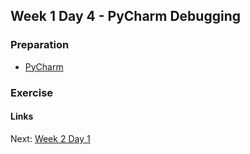 ## Week 1 Day 4 - PyCharm Debugging

### Preparation
- [PyCharm](https://www.jetbrains.com/pycharm/help/running-and-debugging.html)

### Exercise


#### Links
Next: [Week 2 Day 1](../week-2/W2D1.md)